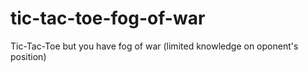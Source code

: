# tic-tac-toe-fog-of-war
Tic-Tac-Toe but you have fog of war (limited knowledge on oponent's position)
